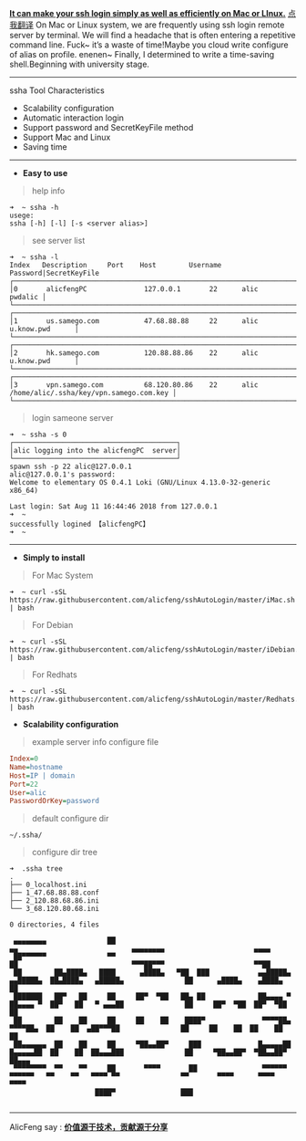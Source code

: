 **[It can make your ssh login simply as well as efficiently on Mac or LInux.](https://github.com/alicfeng/sshAutoLogin)**
[点我翻译](https://github.com/alicfeng/sshAutoLogin/blob/master/README_ZH.md) 
On Mac or Linux system, we are frequently using ssh login remote server by terminal. We will find a headache that is 
 often entering a repetitive command line. Fuck~ it’s a waste of time!Maybe you cloud write configure of alias on profile. enenen~  Finally, I determined to write a time-saving shell.Beginning with university stage.
___

ssha Tool Characteristics
- Scalability configuration
- Automatic interaction login
- Support password and SecretKeyFile method
- Support Mac and Linux
- Saving time

___
- **Easy to use**
> help info
~~~shell
➜  ~ ssha -h
usege:
ssha [-h] [-l] [-s <server alias>]
~~~

> see server list
~~~shell
➜  ~ ssha -l
Index	Description		Port	Host		Username	Password|SecretKeyFile
┌────────────────────────────────────────────────────────────────────────┐
│0       alicfengPC              127.0.0.1       22      alic    pwdalic │
└────────────────────────────────────────────────────────────────────────┘
┌────────────────────────────────────────────────────────────────────────────────┐
│1       us.samego.com           47.68.88.88     22      alic    u.know.pwd      │
└────────────────────────────────────────────────────────────────────────────────┘
┌────────────────────────────────────────────────────────────────────────────────┐
│2       hk.samego.com           120.88.88.86    22      alic    u.know.pwd      │
└────────────────────────────────────────────────────────────────────────────────┘
┌────────────────────────────────────────────────────────────────────────────────────────────────────────┐
│3       vpn.samego.com          68.120.80.86    22      alic    /home/alic/.ssha/key/vpn.samego.com.key │
└────────────────────────────────────────────────────────────────────────────────────────────────────────┘
~~~

> login sameone server
~~~
➜  ~ ssha -s 0
┌────────────────────────────────────────┐
│alic logging into the alicfengPC  server│
└────────────────────────────────────────┘
spawn ssh -p 22 alic@127.0.0.1
alic@127.0.0.1's password: 
Welcome to elementary OS 0.4.1 Loki (GNU/Linux 4.13.0-32-generic x86_64)

Last login: Sat Aug 11 16:44:46 2018 from 127.0.0.1
➜  ~ 
successfully logined 【alicfengPC】
➜  ~ 
~~~

___
- **Simply to install**
> For Mac System
~~~shell
➜  ~ curl -sSL https://raw.githubusercontent.com/alicfeng/sshAutoLogin/master/iMac.sh | bash
~~~

> For Debian
~~~shell
➜  ~ curl -sSL https://raw.githubusercontent.com/alicfeng/sshAutoLogin/master/iDebian.sh | bash
~~~

> For Redhats
~~~shell
➜  ~ curl -sSL https://raw.githubusercontent.com/alicfeng/sshAutoLogin/master/Redhats.sh | bash
~~~

- **Scalability configuration**
> example server info configure file
~~~ini
Index=0
Name=hostname
Host=IP | domain
Port=22
User=alic
PasswordOrKey=password
~~~

> default configure dir
~~~shell
~/.ssha/
~~~

> configure dir tree
~~~shell
➜  .ssha tree
.
├── 0_localhost.ini
├── 1_47.68.88.88.conf
├── 2_120.88.68.86.ini
└── 3_68.120.80.68.ini

0 directories, 4 files
~~~


~~~shell                                                                                                                                                    
 ▄▄▄▄▄▄▄▄               ██                                                       ▄▄                            ▄▄▄▄▄▄▄▄                      ▄▄▄▄     
 ██▀▀▀▀▀▀               ▀▀                                                       ██                            ▀▀▀██▀▀▀                      ▀▀██     
 ██        ██▄████▄   ████      ▄████▄   ▀██  ███            ▄▄█████▄  ▄▄█████▄  ██▄████▄   ▄█████▄               ██      ▄████▄    ▄████▄     ██     
 ███████   ██▀   ██     ██     ██▀  ▀██   ██▄ ██             ██▄▄▄▄ ▀  ██▄▄▄▄ ▀  ██▀   ██   ▀ ▄▄▄██               ██     ██▀  ▀██  ██▀  ▀██    ██     
 ██        ██    ██     ██     ██    ██    ████▀              ▀▀▀▀██▄   ▀▀▀▀██▄  ██    ██  ▄██▀▀▀██               ██     ██    ██  ██    ██    ██     
 ██▄▄▄▄▄▄  ██    ██     ██     ▀██▄▄██▀     ███              █▄▄▄▄▄██  █▄▄▄▄▄██  ██    ██  ██▄▄▄███               ██     ▀██▄▄██▀  ▀██▄▄██▀    ██▄▄▄  
 ▀▀▀▀▀▀▀▀  ▀▀    ▀▀     ██       ▀▀▀▀       ██                ▀▀▀▀▀▀    ▀▀▀▀▀▀   ▀▀    ▀▀   ▀▀▀▀ ▀▀               ▀▀       ▀▀▀▀      ▀▀▀▀       ▀▀▀▀  
                     ████▀                ███                                                                                                         
                                                                                                                                                      
~~~
___
AlicFeng say : **[价值源于技术，贡献源于分享](https://github.com/alicfeng/sshAutoLogin)**
